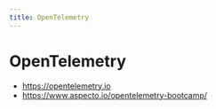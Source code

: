 ```yaml
---
title: OpenTelemetry
---
```


# OpenTelemetry

- https://opentelemetry.io
- https://www.aspecto.io/opentelemetry-bootcamp/
